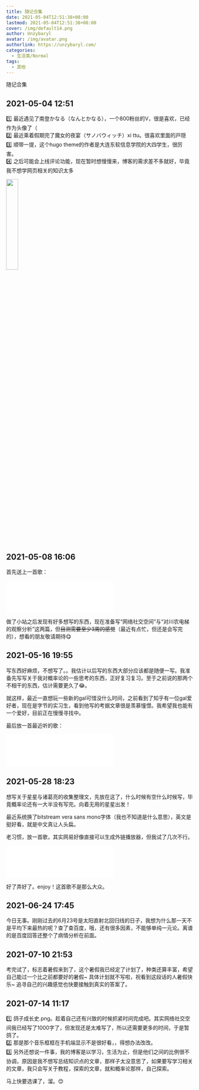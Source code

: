 ```yaml
---
title: 随记合集
date: 2021-05-04T12:51:38+08:00
lastmod: 2021-05-04T12:51:38+08:00
cover: /img/default14.png
author: Unzybaryl
avatar: /img/avatar.png
authorlink: https://unzybaryl.com/
categories:
  - 生活类/Normal
tags:
  - 其他
---
```


随记合集

<!--more-->

## 2021-05-04 12:51

:one: 最近遇见了南登かなる（なんとかなる），一个800粉丝的V，很是喜欢，已经作为头像了（   
:two: 最近乘着假期完了魔女的夜宴（サノバウィッチ）xi ttu。很喜欢里面的戸隠  
:three: 顺带一提，这个hugo theme的作者是大连东软信息学院的大四学生，很厉害。  
:four: 之后可能会上线评论功能，现在暂时想慢慢来，博客的需求差不多就好，毕竟我不想学网页相关的知识太多

 <img src="/img/kanaru.png" width="25%"  />  





## 2021-05-08 16:06

首先送上一首歌：

<iframe frameborder="no" border="0" marginwidth="0" marginheight="0" width=290 height=86 src="//music.163.com/outchain/player?type=2&id=651435&auto=0&height=66"></iframe>

做了小站之后发现有好多想写的东西，现在准备写“网络社交空间”与“对川农电梯的观察分析”这两篇，但~~目测需要至少3周的感觉~~（最近有点忙，但还是会写完的），想看的朋友敬请期待:yum:



## 2021-05-16 19:55

写东西好麻烦，不想写了。。我估计以后写的东西大部分应该都是随便一写。我准备先写写关于我对概率论的一些思考的东西，正好复习复习。至于之前说的那两个不相干的东西，估计需要更久了:joy:。​

就这样，最近一直想玩一些新的gal可惜没什么时间，之前看到了知乎有一位gal爱好者，现在是字节的实习生，看到他写的考据文章很是羡慕憧憬。我希望我也能有一个爱好，目前正在慢慢寻找中。

最后放一首最近听的歌：

<iframe frameborder="no" border="0" marginwidth="0" marginheight="0" width=290 height=86 src="//music.163.com/outchain/player?type=2&id=29023581&auto=0&height=66"></iframe>

## 2021-05-28 18:23

想写关于星星与诸葛亮的收集整理文，先放在这了，什么时候有空什么时候写，毕竟概率论还有一大半没有写完。向着无用的星星出发！

最近系统换了bitstream vera sans mono字体（我也不知道是什么意思），英文是挺好看，就是中文真让人头扁。

老习惯，放一首歌，其实网易好像直接可以生成外链播放器，但我试了几次不行。

<iframe frameborder="no" border="0" marginwidth="0" marginheight="0" width=290 height=86 src="//music.163.com/outchain/player?type=2&id=834958&auto=0&height=66"></iframe>

 好了弄好了。enjoy！这首歌不是那么大众。



## 2021-06-24 17:45

今日无事。刚刚过去的6月23号是太阳直射北回归线的日子，我想为什么那一天不是平均下来最热的呢？查了查百度，哦，还有很多因素，不能够单纯一元论。离谱的是百度回答还整个了病情分析在前面。



## 2021-07-10 21:53

考完试了，标志着暑假来到了，这个暑假我已经定了计划了，种类还算丰富，希望自己能过一个比之前都要好的暑假~ 具体计划就不写啦，祝看到这段话的人暑假快乐~  追寻自己的兴趣感觉也快要接触到真实的答案了。

## 2021-07-14 11:17

:one: 鸽子成长史.png。趁着自己还有兴致的时候抓紧时间完成吧。其实网络社交空间我已经写了1000字了，但发现还是太难写了，所以还需要更多的时间，于是暂鸽了。  
:two: 那是那个音乐框框在手机端显示不是很好看，，得想办法改改。  
:three: 另外还想说一件事，我的博客是以学习，生活为止，但是他们之间的比例很不协调，原因是我不想写总结知识点的文章，那样子太没意思了，如果要写学习相关的文章，我只会写关于教程，探索的文章，就和概率论那样，自己探索。 

马上快要选课了，溜。:blush: